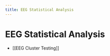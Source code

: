 ```yaml
---
title: EEG Statistical Analysis
---
```


# EEG Statistical Analysis
- [[EEG Cluster Testing]]

































